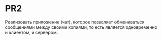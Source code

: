 # PR2
Реализовать приложение (чат), которое позволяет обмениваться сообщениями между своими копиями, то есть является одновременно и клиентом, и сервером.

